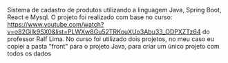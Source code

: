 Sistema de cadastro de produtos utilizando a linguagem Java, Spring Boot, React e Mysql. O projeto foi realizado com base no curso: https://www.youtube.com/watch?v=o82GiIk9SX0&list=PLWXw8Gu52TRKouXUo3Abu33_ODPXZTz64
do professor Ralf Lima. No curso foi utilizado dois projetos, no meu caso eu copiei a pasta "front" para o projeto Java, para criar um único projeto com todos os dados
